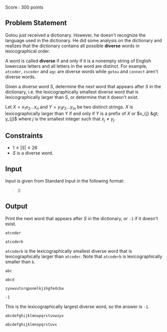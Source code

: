 Score : $300$ points

## Problem Statement

Gotou just received a dictionary. However, he doesn't recognize the language used in the dictionary. He did some analysis on the dictionary and realizes that the dictionary contains all possible **diverse** words in lexicographical order.

A word is called **diverse** if and only if it is a nonempty string of English lowercase letters and all letters in the word are distinct. For example, `atcoder`, `zscoder` and `agc` are diverse words while `gotou` and `connect` aren't diverse words.

Given a diverse word $S$, determine the next word that appears after $S$ in the dictionary, i.e. the lexicographically smallest diverse word that is lexicographically larger than $S$, or determine that it doesn't exist.

Let $X = x_{1}x_{2}...x_{n}$ and $Y = y_{1}y_{2}...y_{m}$ be two distinct strings. $X$ is lexicographically larger than $Y$ if and only if $Y$ is a prefix of $X$ or $x_{j} &gt; y_{j}$ where $j$ is the smallest integer such that $x_{j} \neq y_{j}$.

## Constraints

- $1 \leq |S| \leq 26$
- $S$ is a diverse word.

## Input

Input is given from Standard Input in the following format:

> $S$

## Output

Print the next word that appears after $S$ in the dictionary, or `-1` if it doesn't exist.

```input1
atcoder
```

```output1
atcoderb
```

`atcoderb` is the lexicographically smallest diverse word that is lexicographically larger than `atcoder`. Note that `atcoderb` is lexicographically smaller than `b`.

```input2
abc
```

```output2
abcd
```

```input3
zyxwvutsrqponmlkjihgfedcba
```

```output3
-1
```

This is the lexicographically largest diverse word, so the answer is `-1`.

```input4
abcdefghijklmnopqrstuvwzyx
```

```output4
abcdefghijklmnopqrstuvx
```